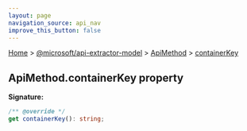 ```yaml
---
layout: page
navigation_source: api_nav
improve_this_button: false
---
```



[Home](./index.md) &gt; [@microsoft/api-extractor-model](./api-extractor-model.md) &gt; [ApiMethod](./api-extractor-model.apimethod.md) &gt; [containerKey](./api-extractor-model.apimethod.containerkey.md)

## ApiMethod.containerKey property


<b>Signature:</b>

```typescript
/** @override */
get containerKey(): string;
```
